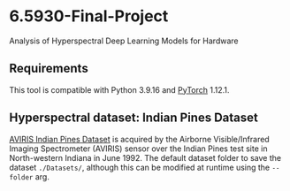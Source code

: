 # 6.5930-Final-Project
Analysis of Hyperspectral Deep Learning Models for Hardware

## Requirements

This tool is compatible with Python 3.9.16 and [PyTorch](http://pytorch.org/) 1.12.1.

## Hyperspectral dataset: Indian Pines Dataset
[AVIRIS Indian Pines Dataset](https://www.ehu.eus/ccwintco/index.php?title=Hyperspectral_Remote_Sensing_Scenes#Indian_Pines) is acquired by the Airborne Visible/Infrared Imaging Spectrometer (AVIRIS) sensor over the Indian Pines test site in North-western Indiana in June 1992. The default dataset folder to save the dataset `./Datasets/`, although this can be modified at runtime using the `--folder` arg.